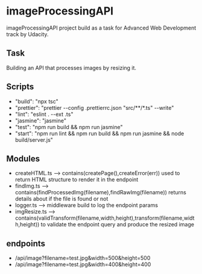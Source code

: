 # imageProcessingAPI
imageProcessingAPI project build as a task for Advanced Web Development track by Udacity.
## Task
Building an API that processes images by resizing it.
## Scripts
- "build": "npx tsc"
- "prettier": "prettier --config .prettierrc.json \"src/**/*.ts\" --write"
- "lint": "eslint . --ext .ts"
- "jasmine": "jasmine"
- "test": "npm run build && npm run jasmine"
- "start": "npm run lint && npm run build && npm run jasmine && node build/server.js"
## Modules
- createHTML.ts --> contains(createPage(),createError(err)) used to return HTML structure to render it in the endpoint
- findImg.ts --> contains(findProcessedImg(filename),findRawImg(filename)) returns details about if the file is found or not
- logger.ts --> middleware build to log the endpoint params
- imgResize.ts --> contains(validTransform(filename,width,height),transform(filename,width,height)) to validate the endpoint query and produce the resized image
## endpoints
- /api/image?filename=test.jpg&width=500&height=500 
- /api/image?filename=test.jpg&width=400&height=400
